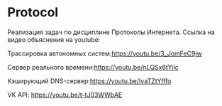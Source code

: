 # Protocol
Реализация задач по дисциплине Протоколы Интернета.
Ссылка на видео объяснения на youtube:

Трассировка автономных систем:https://youtu.be/3_JomFeC9jw

Сервер реального времени:https://youtu.be/nLQSx6tYilc

Кэширующий DNS-сервер:https://youtu.be/IvaTZtYfffo

VK API: https://youtu.be/t-tJ03WWbAE 
